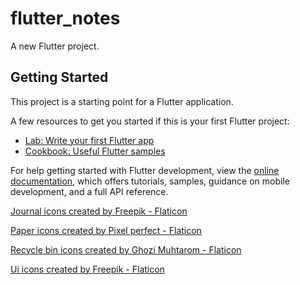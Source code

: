 # flutter_notes

A new Flutter project.

## Getting Started

This project is a starting point for a Flutter application.

A few resources to get you started if this is your first Flutter project:

- [Lab: Write your first Flutter app](https://docs.flutter.dev/get-started/codelab)
- [Cookbook: Useful Flutter samples](https://docs.flutter.dev/cookbook)

For help getting started with Flutter development, view the
[online documentation](https://docs.flutter.dev/), which offers tutorials,
samples, guidance on mobile development, and a full API reference.

<a href="https://www.flaticon.com/free-icons/journal" title="journal icons">Journal icons created by Freepik - Flaticon</a>

<a href="https://www.flaticon.com/free-icons/paper" title="paper icons">Paper icons created by Pixel perfect - Flaticon</a>

<a href="https://www.flaticon.com/free-icons/recycle-bin" title="recycle bin icons">Recycle bin icons created by Ghozi Muhtarom - Flaticon</a>

<a href="https://www.flaticon.com/free-icons/ui" title="ui icons">Ui icons created by Freepik - Flaticon</a>